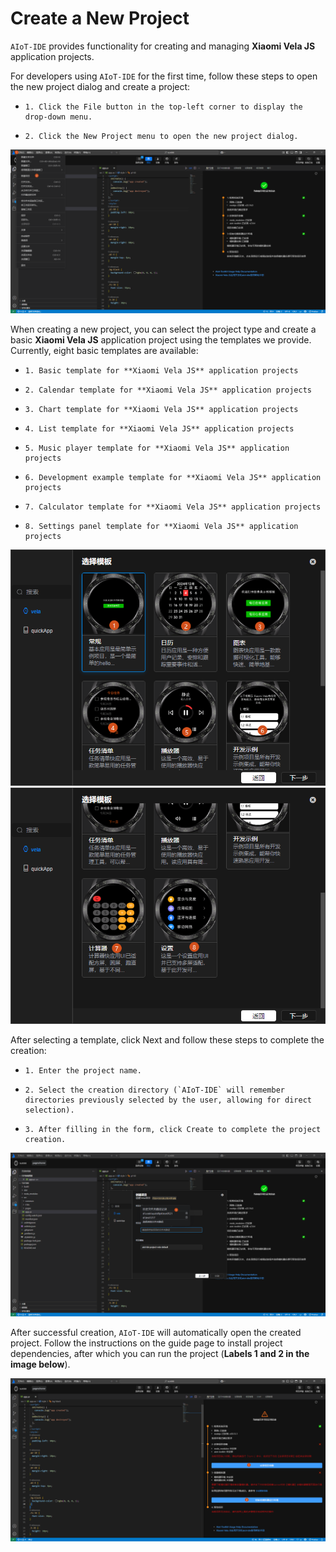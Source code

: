 <!-- 源地址: https://iot.mi.com/vela/quickapp/en/tools/project/creat-project.html -->

# Create a New Project

`AIoT-IDE` provides functionality for creating and managing **Xiaomi Vela JS** application projects.

For developers using `AIoT-IDE` for the first time, follow these steps to open the new project dialog and create a project:

  *     1. Click the File button in the top-left corner to display the drop-down menu.
  *     2. Click the New Project menu to open the new project dialog.

![alt text](../../images/ide-create-project.png)

When creating a new project, you can select the project type and create a basic **Xiaomi Vela JS** application project using the templates we provide. Currently, eight basic templates are available:

  *     1. Basic template for **Xiaomi Vela JS** application projects
  *     2. Calendar template for **Xiaomi Vela JS** application projects
  *     3. Chart template for **Xiaomi Vela JS** application projects
  *     4. List template for **Xiaomi Vela JS** application projects
  *     5. Music player template for **Xiaomi Vela JS** application projects
  *     6. Development example template for **Xiaomi Vela JS** application projects
  *     7. Calculator template for **Xiaomi Vela JS** application projects
  *     8. Settings panel template for **Xiaomi Vela JS** application projects

![](../../images/ide-project-template.png) ![](../../images/ide-project-template1.png)

After selecting a template, click Next and follow these steps to complete the creation:

  *     1. Enter the project name.
  *     2. Select the creation directory (`AIoT-IDE` will remember directories previously selected by the user, allowing for direct selection).
  *     3. After filling in the form, click Create to complete the project creation.

![alt text](../../images/ide-create-project1.png)

After successful creation, `AIoT-IDE` will automatically open the created project. Follow the instructions on the guide page to install project dependencies, after which you can run the project (**Labels 1 and 2 in the image below**).

![alt text](../../images/ide-create-success.png)
